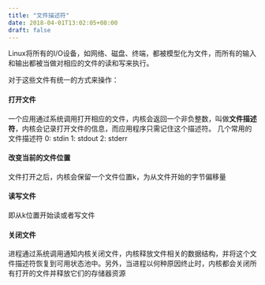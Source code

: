 ```yaml
---
title: "文件描述符"
date: 2018-04-01T13:02:05+08:00
draft: false
---
```


Linux将所有的I/O设备，如网络、磁盘、终端，都被模型化为文件，而所有的输入和输出都被当做对相应的文件的读和写来执行。

对于这些文件有统一的方式来操作：

#### 打开文件
一个应用通过系统调用打开相应的文件，内核会返回一个非负整数，叫做**文件描述符**，内核会记录打开文件的信息，而应用程序只需记住这个描述符。
几个常用的文件描述符
0: stdin
1: stdout
2: stderr

#### 改变当前的文件位置
文件打开之后，内核会保留一个文件位置k，为从文件开始的字节偏移量

#### 读写文件
即从k位置开始读或者写文件

#### 关闭文件
进程通过系统调用通知内核关闭文件，内核释放文件相关的数据结构，并将这个文件描述符恢复到可用状态池中。另外，当进程以何种原因终止时，内核都会关闭所有打开的文件并释放它们的存储器资源



